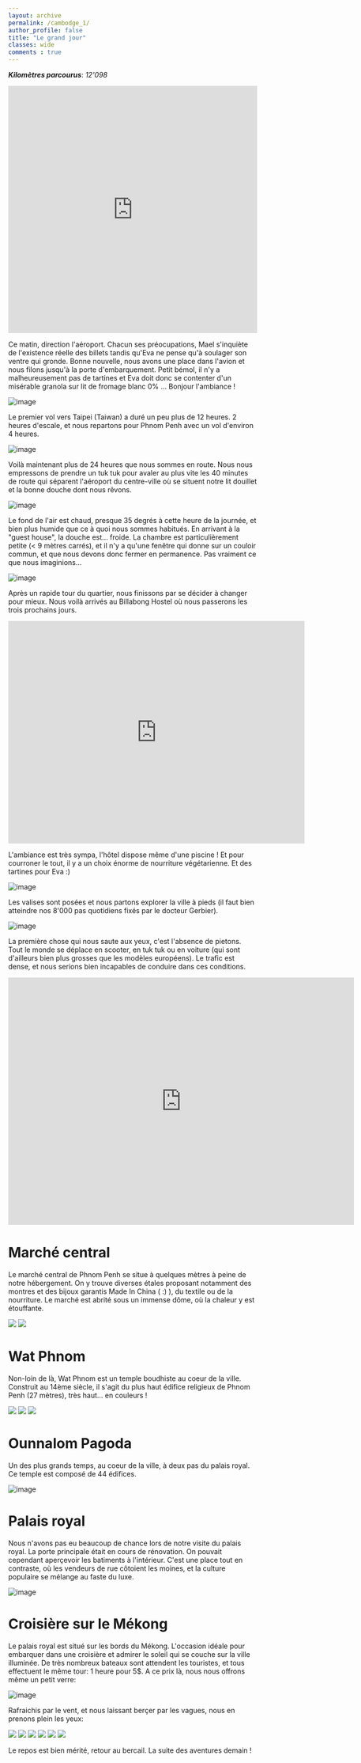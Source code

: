 ```yaml
---
layout: archive
permalink: /cambodge_1/
author_profile: false
title: "Le grand jour"
classes: wide
comments : true
---
```


<!-- jQuery 1.8 or later, 33 KB -->
<script src="https://ajax.googleapis.com/ajax/libs/jquery/1.11.1/jquery.min.js"></script>

<!-- Fotorama from CDNJS, 19 KB -->
<link  href="https://cdnjs.cloudflare.com/ajax/libs/fotorama/4.6.4/fotorama.css" rel="stylesheet">
<script src="https://cdnjs.cloudflare.com/ajax/libs/fotorama/4.6.4/fotorama.js"></script>

***Kilomètres parcourus***: *12'098*

<iframe src="https://www.google.com/maps/d/u/0/embed?mid=1_dQ4Ff_47XutKAZizcldPXbyGWkZzqp3"  width="100%" height="500" frameBorder="0"></iframe>

Ce matin, direction l'aéroport. Chacun ses préocupations, Mael s'inquiète de l'existence réelle des billets tandis qu'Eva ne pense qu'à soulager son ventre qui gronde. Bonne nouvelle, nous avons une place dans l'avion et nous filons jusqu'à la porte d'embarquement. Petit bémol, il n'y a malheureusement pas de tartines et Eva doit donc se contenter d'un misérable granola sur lit de fromage blanc 0% ... Bonjour l'ambiance !

![image](https://drive.google.com/uc?id=1U99uRmSIKfrNRtB-jwDBh_I6qt2oi0p0)

Le premier vol vers Taipei (Taiwan) a duré un peu plus de 12 heures. 2 heures d'escale, et nous repartons pour Phnom Penh avec un vol d'environ 4 heures. 

![image](https://drive.google.com/uc?id=1f5a--fjP55NF25_O1jP1pbp5I4aP_XpY)

Voilà maintenant plus de 24 heures que nous sommes en route. Nous nous empressons de prendre un tuk tuk pour avaler au plus vite les 40 minutes de route qui séparent l'aéroport du centre-ville où se situent notre lit douillet et la bonne douche dont nous rêvons. 

![image](https://drive.google.com/uc?id=1yNb8u4lU4FGtYwWD6WDNeeZ9glX5TjaU)

Le fond de l'air est chaud, presque 35 degrés à cette heure de la journée, et bien plus humide que ce à quoi nous sommes habitués. En arrivant à la "guest house", la douche est... froide. La chambre est particulièrement petite (< 9 mètres carrés), et il n'y a qu'une fenêtre qui donne sur un couloir commun, et que nous devons donc fermer en permanence. Pas vraiment ce que nous imaginions...

![image](https://drive.google.com/uc?id=1bELnddMdRlPdp800Lq6zN-OmGA9J3OwY)

Après un rapide tour du quartier, nous finissons par se décider à changer pour mieux. Nous voilà arrivés au Billabong Hostel où nous passerons les trois prochains jours.

<iframe src="https://www.google.com/maps/embed?pb=!1m14!1m8!1m3!1d15635.210397115354!2d104.9206548!3d11.5660045!3m2!1i1024!2i768!4f13.1!3m3!1m2!1s0x0%3A0x7f476a3d5c292d98!2sThe%20Billabong%20Hostel!5e0!3m2!1sen!2skh!4v1576665874117!5m2!1sen!2skh" width="600" height="450" frameborder="0" style="border:0;" allowfullscreen=""></iframe>

L'ambiance est très sympa, l'hôtel dispose même d'une piscine ! Et pour courroner le tout, il y a un choix énorme de nourriture végétarienne. Et des tartines pour Eva :)

![image](https://drive.google.com/uc?id=11mC6vNKyXGwLjmHCluy4wcSVyCd8de91)

Les valises sont posées et nous partons explorer la ville à pieds (il faut bien atteindre nos 8'000 pas quotidiens fixés par le docteur Gerbier). 

![image](https://drive.google.com/uc?id=1ZGFR3eoYUL7bAlP1irdWcUKj8t1Yp0SQ)

La première chose qui nous saute aux yeux, c'est l'absence de pietons. Tout le monde se déplace en scooter, en tuk tuk ou en voiture (qui sont d'ailleurs bien plus grosses que les modèles européens). Le trafic est dense, et nous serions bien incapables de conduire dans ces conditions.

<iframe width="700" height="500" src="https://www.youtube.com/embed/yOFAuTVYee8?controls=0" frameborder="0" allow="accelerometer; autoplay; encrypted-media; gyroscope; picture-in-picture" allowfullscreen></iframe>

# Marché central

Le marché central de Phnom Penh se situe à quelques mètres à peine de notre hébergement. On y trouve diverses étales proposant notamment des montres et des bijoux garantis Made In China ( :) ), du textile ou de la nourriture. Le marché est abrité sous un immense dôme, où la chaleur y est étouffante.

<div class="fotorama">
  <img src="https://drive.google.com/uc?id=10j37D9wWHpL_6Bo09JtG8MBXYl_cCy2V">
  <img src="https://drive.google.com/uc?id=1LJGynx6NCzwsNmkAoVj4uLM0n9RBabWU">
</div>

# Wat Phnom

Non-loin de là, Wat Phnom est un temple boudhiste au coeur de la ville. Construit au 14ème siècle, il s'agit du plus haut édifice religieux de Phnom Penh (27 mètres), très haut... en couleurs !

<div class="fotorama">
  <img src="https://drive.google.com/uc?id=1x9YDcHssQQZPRM1_dlRPYSNKo1RD2yHz">
  <img src="https://drive.google.com/uc?id=1-uWZ_9_niLov791-kyaT17J3BCrpNm1b">
  <img src="https://drive.google.com/uc?id=17FFB1vCl-mBuhJdqdUhJv3PISzsQ75Nt">
</div>

# Ounnalom Pagoda

Un des plus grands temps, au coeur de la ville, à deux pas du palais royal. Ce temple est composé de 44 édifices.

![image](https://drive.google.com/uc?id=1KocfLH4SloNKdbS0BCdG8vM2qD4jVePw)

# Palais royal

Nous n'avons pas eu beaucoup de chance lors de notre visite du palais royal. La porte principale était en cours de rénovation. On pouvait cependant aperçevoir les batiments à l'intérieur. C'est une place tout en contraste, où les vendeurs de rue côtoient les moines, et la culture populaire se mélange au faste du luxe.

![image](https://drive.google.com/uc?id=1l3ODLIKssvLfFFM_TO-J6zPflkKwrTDO)

# Croisière sur le Mékong

Le palais royal est situé sur les bords du Mékong. L'occasion idéale pour embarquer dans une croisière et admirer le soleil qui se couche sur la ville illuminée. De très nombreux bateaux sont attendent les touristes, et tous effectuent le même tour: 1 heure pour 5$. A ce prix là, nous nous offrons même un petit verre:

![image](https://drive.google.com/uc?id=1kNTykUfSpT1WvtA7xkBF9nuIxk455w13)

Rafraichis par le vent, et nous laissant berçer par les vagues, nous en prenons plein les yeux:

<div class="fotorama">
  <img src="https://drive.google.com/uc?id=138mr5jcPEufxY5ONe1A2FF-CLdwXYWaN">
  <img src="https://drive.google.com/uc?id=1MRgkQbXDHkfyJLP4qrgwaDNQD6q5vEKE">
  <img src="https://drive.google.com/uc?id=1JNZzUC0-EeDpe2yU2eaBtH0LZB-wDr0q">
  <img src="https://drive.google.com/uc?id=1pCfk1NAq96t6s96SMBtOXTtFP4q9JSG1">
  <img src="https://drive.google.com/uc?id=1KGq_jUDedBTxPqpMLXrAF-zAPW5ccZWE">
  <img src="https://drive.google.com/uc?id=1Ra6-Snq6mncgdYyZHd4h2ElYEyVmQnN6">
</div>

Le repos est bien mérité, retour au bercail. La suite des aventures demain !